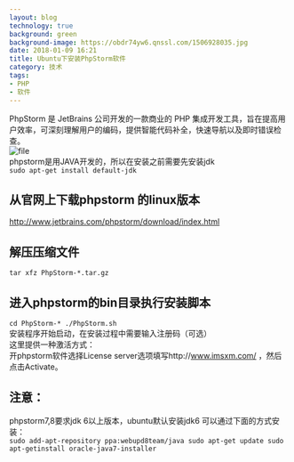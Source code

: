 ```yaml
---
layout: blog
technology: true
background: green
background-image: https://obdr74yw6.qnssl.com/1506928035.jpg
date: 2018-01-09 16:21
title: Ubuntu下安装PhpStorm软件
category: 技术
tags:
- PHP
- 软件
---
```


PhpStorm 是 JetBrains 公司开发的一款商业的 PHP 集成开发工具，旨在提高用户效率，可深刻理解用户的编码，提供智能代码补全，快速导航以及即时错误检查。  
![file](https://obdr74yw6.qnssl.com/image/Izky2xomHrNMnzdBG15DYg52hEkIFeTRhdhLmD79.png)  
phpstorm是用JAVA开发的，所以在安装之前需要先安装jdk  
`sudo apt-get install default-jdk`  
## 从官网上下载phpstorm 的linux版本
http://www.jetbrains.com/phpstorm/download/index.html
## 解压压缩文件
`tar xfz PhpStorm-*.tar.gz`
## 进入phpstorm的bin目录执行安装脚本
`cd PhpStorm-* ./PhpStorm.sh`  
安装程序开始启动，在安装过程中需要输入注册码（可选）  
这里提供一种激活方式：  
开phpstorm软件选择License server选项填写http://www.imsxm.com/ ，然后点击Activate。

## 注意：
phpstorm7,8要求jdk 6以上版本，ubuntu默认安装jdk6 可以通过下面的方式安装：  
`sudo add-apt-repository ppa:webupd8team/java sudo apt-get update sudo apt-getinstall oracle-java7-installer`